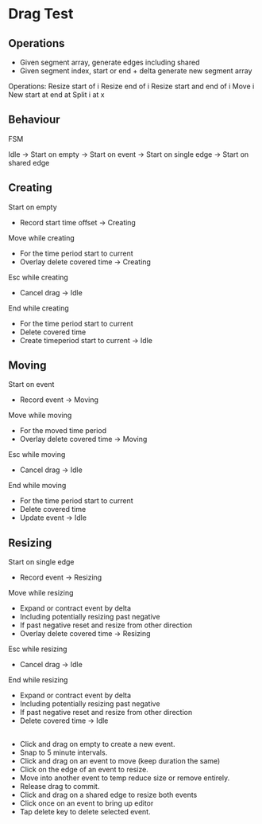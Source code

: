 # Drag Test

## Operations

- Given segment array, generate edges including shared
- Given segment index, start or end + delta generate new segment array

Operations:
  Resize start of i
  Resize end of i
  Resize start and end of i
  Move i
  New start at end at
  Split i at x


## Behaviour

FSM

Idle
-> Start on empty
-> Start on event
-> Start on single edge
-> Start on shared edge

## Creating
Start on empty
- Record start time offset
-> Creating

Move while creating
- For the time period start to current
- Overlay delete covered time
-> Creating

Esc while creating
- Cancel drag
-> Idle

End while creating
- For the time period start to current
- Delete covered time
- Create timeperiod start to current
-> Idle

## Moving
Start on event
- Record event
-> Moving

Move while moving
- For the moved time period
- Overlay delete covered time
-> Moving

Esc while moving
- Cancel drag
-> Idle

End while moving
- For the time period start to current
- Delete covered time
- Update event
-> Idle

## Resizing
Start on single edge
- Record event
-> Resizing

Move while resizing
- Expand or contract event by delta
- Including potentially resizing past negative
- If past negative reset and resize from other direction
- Overlay delete covered time
-> Resizing

Esc while resizing
- Cancel drag
-> Idle

End while resizing
- Expand or contract event by delta
- Including potentially resizing past negative
- If past negative reset and resize from other direction
- Delete covered time
-> Idle

## 


- Click and drag on empty to create a new event.
- Snap to 5 minute intervals.
- Click and drag on an event to move (keep duration the same)
- Click on the edge of an event to resize.
- Move into another event to temp reduce size or remove entirely.
- Release drag to commit.
- Click and drag on a shared edge to resize both events
- Click once on an event to bring up editor
- Tap delete key to delete selected event.